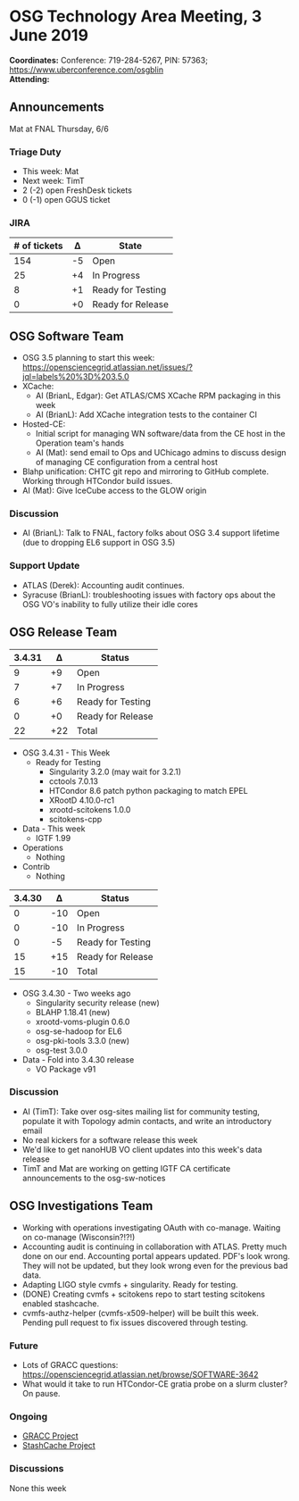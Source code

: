 # OSG Technology Area Meeting,  3 June 2019

**Coordinates:** Conference: 719-284-5267, PIN: 57363; <https://www.uberconference.com/osgblin>  
**Attending:**   


## Announcements

Mat at FNAL Thursday, 6/6  


### Triage Duty

-   This week: Mat
-   Next week: TimT
-   2 (-2) open FreshDesk tickets
-   0 (-1) open GGUS ticket


### JIRA

| # of tickets | &Delta; | State             |
|------------ |------- |----------------- |
| 154          | -5      | Open              |
| 25           | +4      | In Progress       |
| 8            | +1      | Ready for Testing |
| 0            | +0      | Ready for Release |


## OSG Software Team

-   OSG 3.5 planning to start this week: <https://opensciencegrid.atlassian.net/issues/?jql=labels%20%3D%203.5.0>
-   XCache:  
    -   AI (BrianL, Edgar): Get ATLAS/CMS XCache RPM packaging in this week
    -   AI (BrianL): Add XCache integration tests to the container CI
-   Hosted-CE:  
    -   Initial script for managing WN software/data from the CE host in the Operation team's hands
    -   AI (Mat): send email to Ops and UChicago admins to discuss design of managing CE configuration from a central host
-   Blahp unification: CHTC git repo and mirroring to GitHub complete. Working through HTCondor build issues.
-   AI (Mat): Give IceCube access to the GLOW origin


### Discussion

-   AI (BrianL): Talk to FNAL, factory folks about OSG 3.4 support lifetime (due to dropping EL6 support in OSG 3.5)


### Support Update

-   ATLAS (Derek): Accounting audit continues.
-   Syracuse (BrianL): troubleshooting issues with factory ops about the OSG VO's inability to fully utilize their idle cores


## OSG Release Team

| 3.4.31 | &Delta; | Status            |
|------ |------- |----------------- |
| 9      | +9      | Open              |
| 7      | +7      | In Progress       |
| 6      | +6      | Ready for Testing |
| 0      | +0      | Ready for Release |
| 22     | +22     | Total             |

-   OSG 3.4.31 - This Week  
    -   Ready for Testing  
        -   Singularity 3.2.0 (may wait for 3.2.1)
        -   cctools 7.0.13
        -   HTCondor 8.6 patch python packaging to match EPEL
        -   XRootD 4.10.0-rc1
        -   xrootd-scitokens 1.0.0
        -   scitokens-cpp
-   Data - This week  
    -   IGTF 1.99
-   Operations  
    -   Nothing
-   Contrib  
    -   Nothing

| 3.4.30 | &Delta; | Status            |
|------ |------- |----------------- |
| 0      | -10     | Open              |
| 0      | -10     | In Progress       |
| 0      | -5      | Ready for Testing |
| 15     | +15     | Ready for Release |
| 15     | -10     | Total             |

-   OSG 3.4.30 - Two weeks ago  
    -   Singularity security release (new)
    -   BLAHP 1.18.41 (new)
    -   xrootd-voms-plugin 0.6.0
    -   osg-se-hadoop for EL6
    -   osg-pki-tools 3.3.0 (new)
    -   osg-test 3.0.0
-   Data - Fold into 3.4.30 release  
    -   VO Package v91


### Discussion

-   AI (TimT): Take over osg-sites mailing list for community testing, populate it with Topology admin contacts, and write an introductory email
-   No real kickers for a software release this week
-   We'd like to get nanoHUB VO client updates into this week's data release
-   TimT and Mat are working on getting IGTF CA certificate announcements to the osg-sw-notices


## OSG Investigations Team

-   Working with operations investigating OAuth with co-manage.  Waiting on co-manage (Wisconsin?!?!)
-   Accounting audit is continuing in collaboration with ATLAS.  Pretty much done on our end.  Accounting portal appears updated.  PDF's look wrong.  They will not be updated, but they look wrong even for the previous bad data.
-   Adapting LIGO style cvmfs + singularity.  Ready for testing.
-   (DONE) Creating cvmfs + scitokens repo to start testing scitokens enabled stashcache.
-   cvmfs-authz-helper (cvmfs-x509-helper) will be built this week.  Pending pull request to fix issues discovered through testing.


### Future

-   Lots of GRACC questions: <https://opensciencegrid.atlassian.net/browse/SOFTWARE-3642>
-   What would it take to run HTCondor-CE gratia probe on a slurm cluster?  On pause.


### Ongoing

-   [GRACC Project](https://opensciencegrid.atlassian.net/projects/GRACC)
-   [StashCache Project](http://opensciencegrid.org/docs/data/stashcache/overview/)


### Discussions

None this week
